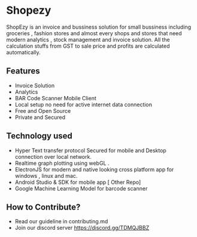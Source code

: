 # Shopezy

ShopEzy is an invoice and bussiness solution for small bussiness including groceries , fashion stores and almost every shops and stores that need modern analytics , stock management and invoice solution. All the calculation stuffs from GST to sale price and profits are calculated automatically.

## Features
+ Invoice Solution
+ Analytics
+ BAR Code Scanner Mobile Client
+ Local setup no need for active internet data connection
+ Free and Open Source
+ Private and Secured

## Technology used
+ Hyper Text transfer protocol Secured for mobile and Desktop connection over local network.
+ Realtime graph plotting using webGL .
+ ElectronJS for modern and native looking cross platform app for windows , linux and mac.
+ Android Studio & SDK for mobile app [ Other Repo]
+ Google Machine Learning Model for barcode scanner 

## How to Contribute?
+ Read our guideline in contributing.md 
+ Join our discord server https://discord.gg/TDMQJBBZ
